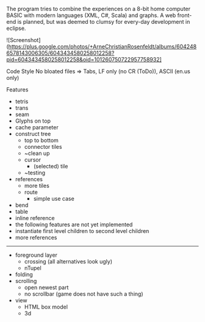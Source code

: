 The program tries to combine the experiences on a 8-bit home computer BASIC with modern languages (XML, C#, Scala) and graphs. A web front-end is planned, but was deemed to clumsy for every-day development in eclipse.

![Screenshot](https://plus.google.com/photos/+ArneChristianRosenfeldt/albums/6042486578143006305/6043434580258012258?pid=6043434580258012258&oid=101260750722957758932]

Code Style
No bloated files => Tabs, LF only (no CR (ToDo)), ASCII (en.us only)

Features

* tetris
* trans
* seam
* Glyphs on top
* cache parameter
* construct tree
	* top to bottom
	* connector tiles
	* ~clean up
	* cursor
		* (selected) tile
	* ~testing
* references
	* more tiles
	* route
		* simple use case
* bend
* table
* inline reference
* the following features are not yet implemented
* instantiate first level children to second level children
* more references
----
* foreground layer
	*	crossing (all alternatives look ugly)
	*	nTupel
* folding
* scrolling
	*	open newest part
	*	no scrollbar (game does not have such a thing)
* view
	*	HTML box model
	*	3d